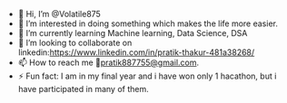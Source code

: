 - 👋 Hi, I’m @Volatile875
- 👀 I’m interested in doing something which makes the life more easier.
- 🌱 I’m currently learning Machine learning, Data Science, DSA
- 💞️ I’m looking to collaborate on linkedin:https://www.linkedin.com/in/pratik-thakur-481a38268/
- 📫 How to reach me :email:pratik887755@gmail.com.
- ⚡ Fun fact: I am in my final year and i have won only 1 hacathon, but i have participated in many of them.

<!---
Volatile875/Volatile875 is a ✨ special ✨ repository because its `README.md` (this file) appears on your GitHub profile.
You can click the Preview link to take a look at your changes.
--->
